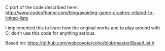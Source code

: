 C port of the code described here: http://www.codeofhonor.com/blog/avoiding-game-crashes-related-to-linked-lists

I implemented this to learn how the original works and to play around with C; don't use this code for anything serious.

Based on: https://github.com/webcoyote/coho/blob/master/Base/List.h
